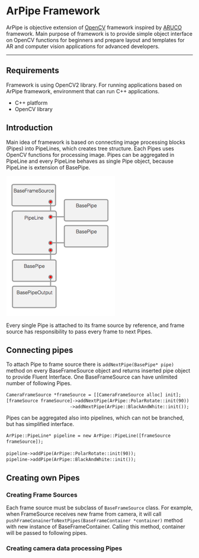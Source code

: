# ArPipe Framework

ArPipe is objective extension of [OpenCV](http://opencv.org) framework inspired by [ARUCO](http://www.uco.es/investiga/grupos/ava/node/26) framework. Main purpose of framework is to provide simple object interface on OpenCV functions for beginners and prepare layout and templates for AR and computer vision applications for advanced developers.

----------
## Requirements

Framework is using OpenCV2 library. For running applications based on ArPipe framework, environment that can run C++ applications.

- C++ platform
- OpenCV library

## Introduction

Main idea of framework is based on connecting image processing blocks (Pipes) into PipeLines, which creates tree structure. Each Pipes uses OpenCV functions for processing image. Pipes can be aggregated in PipeLine and every PipeLine behaves as single Pipe object, because PipeLine is extension of BasePipe.

![Principle](principle.png)

Every single Pipe is attached to its frame source by reference, and frame source has responsibility to pass every frame to next Pipes. 

## Connecting pipes

To attach Pipe to frame source there is `addNextPipe(BasePipe* pipe)` method on every BaseFrameSource object and returns inserted pipe object to provide Fluent Interface. One BaseFrameSource can have unlimited number of following Pipes. 

	CameraFrameSource *frameSource = [[CameraFrameSource alloc] init];
    [frameSource frameSource]->addNextPipe(ArPipe::PolarRotate::init(90))
    						->addNextPipe(ArPipe::BlackAndWhite::init());

Pipes can be aggregated also into pipelines, which can not be branched, but has simplified interface.

	ArPipe::PipeLine* pipeline = new ArPipe::PipeLine([frameSource frameSource]);
    
    pipeline->addPipe(ArPipe::PolarRotate::init(90));
    pipeline->addPipe(ArPipe::BlackAndWhite::init());
    
## Creating own Pipes

### Creating Frame Sources

Each frame source must be subclass of `BaseFrameSource` class. For example, when FrameSource receives new frame from camera, it will call `pushFrameConainerToNextPipes(BaseFrameContainer *container)` method with new instance of BaseFrameContainer. Calling this method, container will be passed to following pipes.

### Creating camera data processing Pipes

